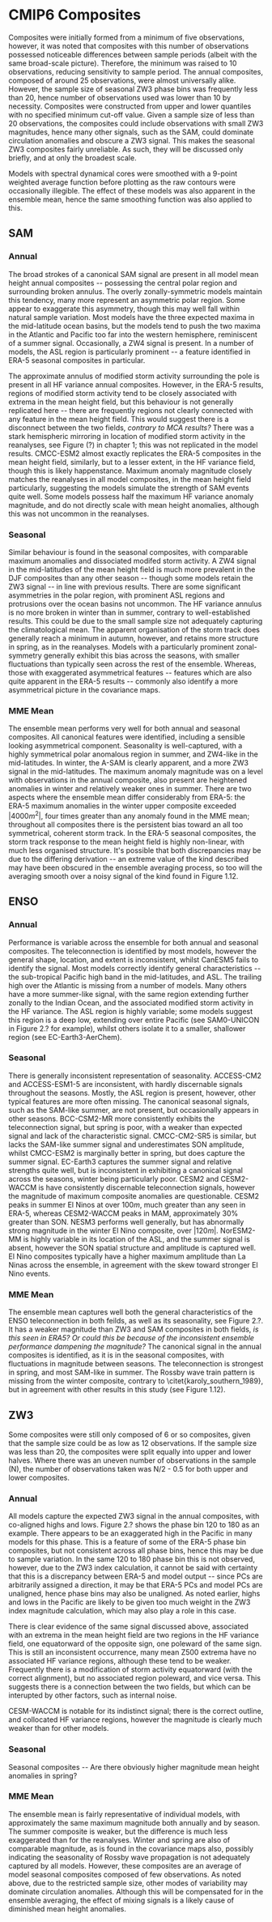 # CMIP6 Composites 

Composites were initially formed from a minimum of five observations, however, it was noted that composites with this number of observations possessed noticeable differences between sample periods (albeit with the same broad-scale picture). Therefore, the minimum was raised to 10 observations, reducing sensitivity to sample period. The annual composites, composed of around 25 observations, were almost universally alike. However, the sample size of seasonal ZW3 phase bins was frequently less than 20, hence number of observations used was lower than 10 by necessity. Composites were constructed from upper and lower quantiles with no specified minimum cut-off value. Given a sample size of less than 20 observations, the composites could include observations with small ZW3 magnitudes, hence many other signals, such as the SAM, could dominate circulation anomalies and obscure a ZW3 signal. This makes the seasonal ZW3 composites fairly unreliable. As such, they will be discussed only briefly, and at only the broadest scale.

Models with spectral dynamical cores were smoothed with a 9-point weighted average function before plotting as the raw contours were occasionally illegible. The effect of these models was also apparent in the ensemble mean, hence the same smoothing function was also applied to this.

## SAM

### Annual

The broad strokes of a canonical SAM signal are present in all model mean height annual composites -- possessing the central polar region and surrounding broken annulus. The overly zonally-symmetric models maintain this tendency, many more represent an asymmetric polar region. Some appear to exaggerate this asymmetry, though this may well fall within natural sample variation. Most models have the three expected maxima in the mid-latitude ocean basins, but the models tend to push the two maxima in the Atlantic and Pacific too far into the western hemisphere, reminiscent of a summer signal. Occasionally, a ZW4 signal is present. In a number of models, the ASL region is particularly prominent -- a feature identified in ERA-5 seasonal composites in particular. 

The approximate annulus of modified storm activity surrounding the pole is present in all HF variance annual composites. However, in the ERA-5 results, regions of modified storm activity tend to be closely associated with extrema in the mean height field, but this behaviour is not generally replicated here -- there are frequently regions not clearly connected with any feature in the mean height field. This would suggest there is a disconnect between the two fields, _contrary to MCA results?_ There was a stark hemispheric mirroring in location of modified storm activity in the reanalyses, see Figure (?) in chapter 1; this was not replicated in the model results. CMCC-ESM2 almost exactly replicates the ERA-5 composites in the mean height field, similarly, but to a lesser extent, in the HF variance field, though this is likely happenstance. Maximum anomaly magnitude closely matches the reanalyses in all model composites, in the mean height field particularly, suggesting the models simulate the strength of SAM events quite well. Some models possess half the maximum HF variance anomaly magnitude, and do not directly scale with mean height anomalies, although this was not uncommon in the reanalyses.

### Seasonal

Similar behaviour is found in the seasonal composites, with comparable maximum anomalies and dissociated modifed storm activity. A ZW4 signal in the mid-latitudes of the mean height field is much more prevalent in the DJF composites than any other season -- though some models retain the ZW3 signal -- in line with previous results. There are some significant asymmetries in the polar region, with prominent ASL regions and protrusions over the ocean basins not uncommon. The HF variance annulus is no more broken in winter than in summer, contrary to well-established results. This could be due to the small sample size not adequately capturing the climatological mean. The apparent organisation of the storm track does generally reach a minimum in autumn, however, and retains more structure in spring, as in the reanalyses. Models with a particularly prominent zonal-symmetry generally exhibit this bias across the seasons, with smaller fluctuations than typically seen across the rest of the ensemble. Whereas, those with exaggerated asymmetrical features -- features which are also quite apparent in the ERA-5 results -- commonly also identify a more asymmetrical picture in the covariance maps. 

### MME Mean

The ensemble mean performs very well for both annual and seasonal composites. All canonical features were identified, including a sensible looking asymmetrical component. Seasonality is well-captured, with a highly symmetrical polar anomalous region in summer, and ZW4-like in the mid-latitudes. In winter, the A-SAM is clearly apparent, and a more ZW3 signal in the mid-latitudes. The maximum anomaly magnitude was on a level with observations in the annual composite, also present are heightened anomalies in winter and relatively weaker ones in summer. There are two aspects where the ensemble mean differ considerably from ERA-5: the ERA-5 maximum anomalies in the winter upper composite exceeded |$4000m^2$|, four times greater than any anomaly found in the MME mean; throughout all composites there is the persistent bias toward an all too symmetrical, coherent storm track. In the ERA-5 seasonal composites, the storm track response to the mean height field is highly non-linear, with much less organised structure. It's possible that both discrepancies may be due to the differing derivation -- an extreme value of the kind described may have been obscured in the ensemble averaging process, so too will the averaging smooth over a noisy signal of the kind found in Figure 1.12.

## ENSO 

### Annual

Performance is variable across the ensemble for both annual and seasonal composites. The teleconnection is identified by most models, however the general shape, location, and extent is inconsistent, whilst CanESM5 fails to identify the signal. Most models correctly identify general characteristics -- the sub-tropical Pacific high band in the mid-latitudes, and ASL. The trailing high over the Atlantic is missing from a number of models. Many others have a more summer-like signal, with the same region extending further zonally to the Indian Ocean, and the associated modified storm activity in the HF variance. The ASL region is highly variable; some models suggest this region is a deep low, extending over entire Pacific (see SAM0-UNICON in Figure 2.? for example), whilst others isolate it to a smaller, shallower region (see EC-Earth3-AerChem).

### Seasonal 

There is generally inconsistent representation of seasonality. ACCESS-CM2 and ACCESS-ESM1-5 are inconsistent, with hardly discernable signals throughout the seasons. Mostly, the ASL region is present, however, other typical features are more often missing. The canonical seasonal signals, such as the SAM-like summer, are not present, but occasionally appears in other seasons. BCC-CSM2-MR more consistently exhibits the teleconnection signal, but spring is poor, with a weaker than expected signal and lack of the characteristic signal. CMCC-CM2-SR5 is similar, but lacks the SAM-like summer signal and underestimates SON amplitude, whilst CMCC-ESM2 is marginally better in spring, but does capture the summer signal. EC-Earth3 captures the summer signal and relative strengths quite well, but is inconsistent in exhibiting a canonical signal across the seasons, winter being particularly poor. CESM2 and CESM2-WACCM is have consistently discernable teleconnection signals, however the magnitude of maximum composite anomalies are questionable. CESM2 peaks in summer El Ninos at over $100m$, much greater than any seen in ERA-5, whereas CESM2-WACCM peaks in MAM, approximately 30% greater than SON. NESM3 performs well generally, but has abnormally strong magnitude in the winter El Nino composite, over |$120m$|. NorESM2-MM is highly variable in its location of the ASL, and the summer signal is absent, however the SON spatial structure and amplitude is captured well. El Nino composites typically have a higher maximum amplitude than La Ninas across the ensemble, in agreement with the skew toward stronger El Nino events.

### MME Mean

The ensemble mean captures well both the general characteristics of the ENSO teleconnection in both feilds, as well as its seasonality, see Figure 2.?. It has a weaker magnitude than ZW3 and SAM composites in both fields, _is this seen in ERA5? Or could this be because of the inconsistent ensemble performance dampening the magnitude?_ The canonical signal in the annual composites is identified, as it is in the seasonal composites, with fluctuations in magnitude between seasons. The teleconnection is strongest in spring, and most SAM-like in summer. The Rossby wave train pattern is missing from the winter composite, contrary to \citet{karoly_southern_1989}, but in agreement with other results in this study (see Figure 1.12).

## ZW3

Some composites were still only composed of 6 or so composites, given that the sample size could be as low as 12 observations. If the sample size was less than 20, the composites were split equally into upper and lower halves. Where there was an uneven number of observations in the sample (N), the number of observations taken was N/2 - 0.5 for both upper and lower composites. 

### Annual

All models capture the expected ZW3 signal in the annual composites, with co-aligned highs and lows. Figure 2.? shows the phase bin 120 to 180 as an example. There appears to be an exaggerated high in the Pacific in many models for this phase. This is a feature of some of the ERA-5 phase bin composites, but not consistent across all phase bins, hence this may be due to sample variation. In the same 120 to 180 phase bin this is not observed, however, due to the ZW3 index calculation, it cannot be said with certainty that this is a discrepancy between ERA-5 and model output -- since PCs are arbitrarily assigned a direction, it may be that ERA-5 PCs and model PCs are unaligned, hence phase bins may also be unaligned. As noted earlier, highs and lows in the Pacific are likely to be given too much weight in the ZW3 index magnitude calculation, which may also play a role in this case.

There is clear evidence of the same signal discussed above, associated with an extrema in the mean height field are two regions in the HF variance field, one equatorward of the opposite sign, one poleward of the same sign. This is still an inconsistent occurrence, many mean Z500 extrema have no associated HF variance regions, although these tend to be weaker. Frequently there is a modification of storm activity equatorward (with the correct alignment), but no associated region poleward, and vice versa. This suggests there is a connection between the two fields, but which can be interupted by other factors, such as internal noise. 

CESM-WACCM is notable for its indistinct signal; there is the correct outline, and collocated HF variance regions, however the magnitude is clearly much weaker than for other models. 

### Seasonal 

Seasonal composites -- Are there obviously higher magnitude mean height anomalies in spring?

### MME Mean

The ensemble mean is fairly representative of individual models, with approximately the same maximum magnitude both annually and by season. The summer composite is weaker, but the difference is much less exaggerated than for the reanalyses. Winter and spring are also of comparable magnitude, as is found in the covariance maps also, possibly indicating the seasonality of Rossby wave propagation is not adequately captured by all models. However, these composites are an average of model seasonal composites composed of few observations. As noted above, due to the restricted sample size, other modes of variability may dominate circulation anomalies. Although this will be compensated for in the ensemble averaging, the effect of mixing signals is a likely cause of diminished mean height anomalies.
